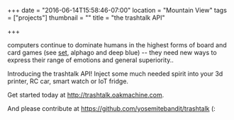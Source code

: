 +++
date = "2016-06-14T15:58:46-07:00"
location = "Mountain View"
tags = ["projects"]
thumbnail = ""
title = "the trashtalk API"

+++

computers continue to dominate humans in the highest forms of board and card games
(see [set](/setbot), alphago and deep blue) --
they need new ways to express their range of emotions and general superiority..

Introducing the trashtalk API!
Inject some much needed spirit into your 3d printer, RC car, smart watch or IoT fridge.

<!--more-->

Get started today at http://trashtalk.oakmachine.com.

And please contribute at https://github.com/yosemitebandit/trashtalk (:
